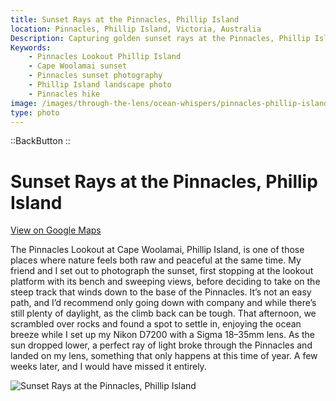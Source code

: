```yaml
---
title: Sunset Rays at the Pinnacles, Phillip Island
location: Pinnacles, Phillip Island, Victoria, Australia
Description: Capturing golden sunset rays at the Pinnacles, Phillip Island. A steep hike, rugged rocks, and perfect timing made this shot unforgettable.
Keywords:
    - Pinnacles Lookout Phillip Island
    - Cape Woolamai sunset
    - Pinnacles sunset photography
    - Phillip Island landscape photo
    - Pinnacles hike
image: /images/through-the-lens/ocean-whispers/pinnacles-phillip-island.jpg
type: photo
---
```


::BackButton
::

# Sunset Rays at the Pinnacles, Phillip Island

<a href="https://www.google.com/maps/search/?api=1&query=Pinnacles+Lookout,+Phillip+Island,+Victoria,+Australia" target="_blank" rel="noopener noreferrer">View on Google Maps</a>

The Pinnacles Lookout at Cape Woolamai, Phillip Island, is one of those places where nature feels both raw and peaceful at the same time. My friend and I set out to photograph the sunset, first stopping at the lookout platform with its bench and sweeping views, before deciding to take on the steep track that winds down to the base of the Pinnacles. It’s not an easy path, and I’d recommend only going down with company and while there’s still plenty of daylight, as the climb back can be tough. That afternoon, we scrambled over rocks and found a spot to settle in, enjoying the ocean breeze while I set up my Nikon D7200 with a Sigma 18–35mm lens. As the sun dropped lower, a perfect ray of light broke through the Pinnacles and landed on my lens, something that only happens at this time of year. A few weeks later, and I would have missed it entirely.

![Sunset Rays at the Pinnacles, Phillip Island](/images/through-the-lens/ocean-whispers/pinnacles-phillip-island.jpg)

<div class="mb-8"></div>
